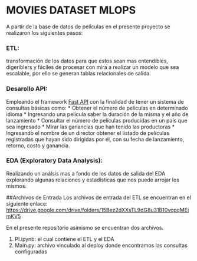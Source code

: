 # MOVIES DATASET MLOPS

A partir de la base de datos de películas en el presente proyecto se realizaron los siguientes pasos:

### ETL: 
transformación de los datos para que estos sean mas entendibles, digeriblers y fáciles de procesar con mira a realizar un modelo que sea escalable, por ello se generan tablas relacionales de salida.

### Desarollo API: 
Empleando el framework [Fast API](https://fastapi.tiangolo.com/) con la finalidad de tener un sistema de consultas básicas como:
            * Obtener el número de películas en determinado idioma
            * Ingresando una película saber la duración de la misma y el año de lanzamiento
            * Consultar el número de películas producidas en un país que sea ingresado
            * Mirar las ganancias que han tenido las productoras
            * Ingresando el nombre de un director obtener el listado de películas registradas que hayan sido dirigidas por él, con su fecha de lanzamiento, retorno, costo y ganancia.

### EDA (Exploratory Data Analysis):
Realizando un análsis mas a fondo de los datos de salida del EDA explorando algunas relaciones y estadísticas que nos puede arrojar los mismos.

##Archivos de Entrada
Los archivos de entrada del ETL se encuentran en el siguiente enlace: https://drive.google.com/drive/folders/15Bez2dXXsTL9dG8u31B10vcpqMEimKV5

En el presente repositorio asimismo se encuentran dos archivos.

1. PI.ipynb: el cual contiene el ETL y el EDA
2. Main.py: archivo vinculado al deploy donde encontramos las consultas configuradas
